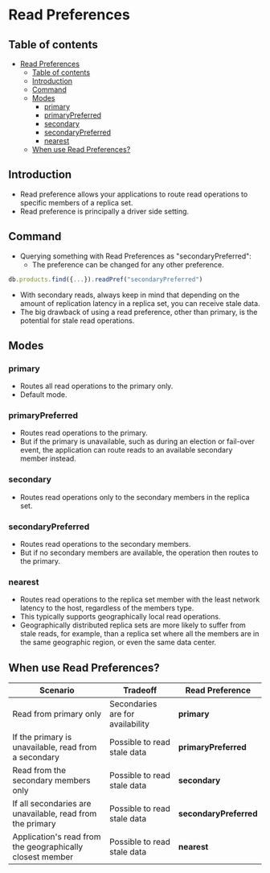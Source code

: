 # Read Preferences

## Table of contents

- [Read Preferences](#read-preferences)
  - [Table of contents](#table-of-contents)
  - [Introduction](#introduction)
  - [Command](#command)
  - [Modes](#modes)
    - [primary](#primary)
    - [primaryPreferred](#primarypreferred)
    - [secondary](#secondary)
    - [secondaryPreferred](#secondarypreferred)
    - [nearest](#nearest)
  - [When use Read Preferences?](#when-use-read-preferences)

## Introduction

- Read preference allows your applications to route read operations to specific members of a replica set.
- Read preference is principally a driver side setting.

## Command

- Querying something with Read Preferences as "secondaryPreferred":
  - The preference can be changed for any other preference.

```js
db.products.find({...}).readPref("secondaryPreferred")
```

- With secondary reads, always keep in mind that depending on the amount of replication latency in a replica set, you can receive stale data.
- The big drawback of using a read preference, other than primary, is the potential for stale read operations.

## Modes

### primary

  - Routes all read operations to the primary only.
  - Default mode.

### primaryPreferred

  - Routes read operations to the primary.
  - But if the primary is unavailable, such as during an election or fail-over event, the application can route reads to an available secondary member instead.

### secondary

  - Routes read operations only to the secondary members in the replica set.

### secondaryPreferred

  - Routes read operations to the secondary members.
  - But if no secondary members are available, the operation then routes to the primary.

### nearest

  - Routes read operations to the replica set member with the least network latency to the host, regardless of the members type.
  - This typically supports geographically local read operations.
  - Geographically distributed replica sets are more likely to suffer from stale reads, for example, than a replica set where all the members are in the same geographic region, or even the same data center.

## When use Read Preferences?

| Scenario                                                  | Tradeoff                         | Read Preference        |
| --------------------------------------------------------- | -------------------------------- | ---------------------- |
| Read from primary only                                    | Secondaries are for availability | **primary**            |
| If the primary is unavailable, read from a secondary      | Possible to read stale data      | **primaryPreferred**   |
| Read from the secondary members only                      | Possible to read stale data      | **secondary**          |
| If all secondaries are unavailable, read from the primary | Possible to read stale data      | **secondaryPreferred** |
| Application's read from the geographically closest member | Possible to read stale data      | **nearest**            |
